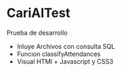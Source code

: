 # CariAITest
Prueba de desarrollo

* Inluye Archivos con consulta SQL
* Funcion classifyAttendances
* Visual HTMl + Javascript y CSS3
